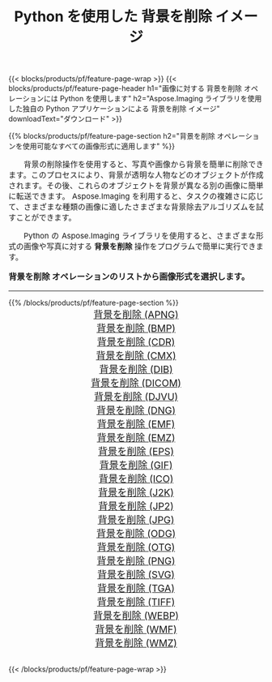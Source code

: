 ﻿---
title: Python を使用した 背景を削除 イメージ 
weight: 3920
url: /ja/python-net/remove-background/ 
lang: ja
langdirlevel: 2
locales: zh-hans,ja,it,ru,de,es,fr,nl,id,lt,pl,pt,vi,tr,ko,zh-hant,ar,hi,th,sv,cs,uk,he
description: 独自の Python アプリケーションとサーバー API を使用して、Aspose.Imaging ライブラリを 背景を削除 の画像と写真に適用します。
---

{{< blocks/products/pf/feature-page-wrap >}}
{{< blocks/products/pf/feature-page-header h1="画像に対する 背景を削除 オペレーションには Python を使用します" h2="Aspose.Imaging ライブラリを使用した独自の Python アプリケーションによる 背景を削除 イメージ" downloadText="ダウンロード" >}}


{{% blocks/products/pf/feature-page-section  h2="背景を削除 オペレーションを使用可能なすべての画像形式に適用します" %}}
<p align="justify" style="text-indent:2em;font-size:15px;">
背景の削除操作を使用すると、写真や画像から背景を簡単に削除できます。このプロセスにより、背景が透明な人物などのオブジェクトが作成されます。その後、これらのオブジェクトを背景が異なる別の画像に簡単に転送できます。 Aspose.Imaging を利用すると、タスクの複雑さに応じて、さまざまな種類の画像に適したさまざまな背景除去アルゴリズムを試すことができます。
</p>
<p align="justify" style="text-indent:2em;font-size:15px;">
Python の Aspose.Imaging ライブラリを使用すると、さまざまな形式の画像や写真に対する <b>背景を削除</b> 操作をプログラムで簡単に実行できます。
</p>
<h3 style="margin-top:16px;">
背景を削除 オペレーションのリストから画像形式を選択します。
</h3>
<hr/>
{{% /blocks/products/pf/feature-page-section %}}
<div class="container-fluid productfamilypage bg-gray">
    <div class="convertypes bg-gray agp-content section">
        <div class="container">
		<div class="row other-converters" style="gap: 10px;font-size: 19px;text-align:center;">
		    <div class='col-md-3 other-converter remove-lp remove-rp'><a href="/imaging/ja/python-net/remove-background/apng/" style="padding:15px;">背景を削除 (APNG)</a></div><div class='col-md-3 other-converter remove-lp remove-rp'><a href="/imaging/ja/python-net/remove-background/bmp/" style="padding:15px;">背景を削除 (BMP)</a></div><div class='col-md-3 other-converter remove-lp remove-rp'><a href="/imaging/ja/python-net/remove-background/cdr/" style="padding:15px;">背景を削除 (CDR)</a></div><div class='col-md-3 other-converter remove-lp remove-rp'><a href="/imaging/ja/python-net/remove-background/cmx/" style="padding:15px;">背景を削除 (CMX)</a></div><div class='col-md-3 other-converter remove-lp remove-rp'><a href="/imaging/ja/python-net/remove-background/dib/" style="padding:15px;">背景を削除 (DIB)</a></div><div class='col-md-3 other-converter remove-lp remove-rp'><a href="/imaging/ja/python-net/remove-background/dicom/" style="padding:15px;">背景を削除 (DICOM)</a></div><div class='col-md-3 other-converter remove-lp remove-rp'><a href="/imaging/ja/python-net/remove-background/djvu/" style="padding:15px;">背景を削除 (DJVU)</a></div><div class='col-md-3 other-converter remove-lp remove-rp'><a href="/imaging/ja/python-net/remove-background/dng/" style="padding:15px;">背景を削除 (DNG)</a></div><div class='col-md-3 other-converter remove-lp remove-rp'><a href="/imaging/ja/python-net/remove-background/emf/" style="padding:15px;">背景を削除 (EMF)</a></div><div class='col-md-3 other-converter remove-lp remove-rp'><a href="/imaging/ja/python-net/remove-background/emz/" style="padding:15px;">背景を削除 (EMZ)</a></div><div class='col-md-3 other-converter remove-lp remove-rp'><a href="/imaging/ja/python-net/remove-background/eps/" style="padding:15px;">背景を削除 (EPS)</a></div><div class='col-md-3 other-converter remove-lp remove-rp'><a href="/imaging/ja/python-net/remove-background/gif/" style="padding:15px;">背景を削除 (GIF)</a></div><div class='col-md-3 other-converter remove-lp remove-rp'><a href="/imaging/ja/python-net/remove-background/ico/" style="padding:15px;">背景を削除 (ICO)</a></div><div class='col-md-3 other-converter remove-lp remove-rp'><a href="/imaging/ja/python-net/remove-background/j2k/" style="padding:15px;">背景を削除 (J2K)</a></div><div class='col-md-3 other-converter remove-lp remove-rp'><a href="/imaging/ja/python-net/remove-background/jp2/" style="padding:15px;">背景を削除 (JP2)</a></div><div class='col-md-3 other-converter remove-lp remove-rp'><a href="/imaging/ja/python-net/remove-background/jpg/" style="padding:15px;">背景を削除 (JPG)</a></div><div class='col-md-3 other-converter remove-lp remove-rp'><a href="/imaging/ja/python-net/remove-background/odg/" style="padding:15px;">背景を削除 (ODG)</a></div><div class='col-md-3 other-converter remove-lp remove-rp'><a href="/imaging/ja/python-net/remove-background/otg/" style="padding:15px;">背景を削除 (OTG)</a></div><div class='col-md-3 other-converter remove-lp remove-rp'><a href="/imaging/ja/python-net/remove-background/png/" style="padding:15px;">背景を削除 (PNG)</a></div><div class='col-md-3 other-converter remove-lp remove-rp'><a href="/imaging/ja/python-net/remove-background/svg/" style="padding:15px;">背景を削除 (SVG)</a></div><div class='col-md-3 other-converter remove-lp remove-rp'><a href="/imaging/ja/python-net/remove-background/tga/" style="padding:15px;">背景を削除 (TGA)</a></div><div class='col-md-3 other-converter remove-lp remove-rp'><a href="/imaging/ja/python-net/remove-background/tiff/" style="padding:15px;">背景を削除 (TIFF)</a></div><div class='col-md-3 other-converter remove-lp remove-rp'><a href="/imaging/ja/python-net/remove-background/webp/" style="padding:15px;">背景を削除 (WEBP)</a></div><div class='col-md-3 other-converter remove-lp remove-rp'><a href="/imaging/ja/python-net/remove-background/wmf/" style="padding:15px;">背景を削除 (WMF)</a></div><div class='col-md-3 other-converter remove-lp remove-rp'><a href="/imaging/ja/python-net/remove-background/wmz/" style="padding:15px;">背景を削除 (WMZ)</a></div>
                </div>
        </div>
    </div>
</div>
<br/>

{{< /blocks/products/pf/feature-page-wrap >}}
